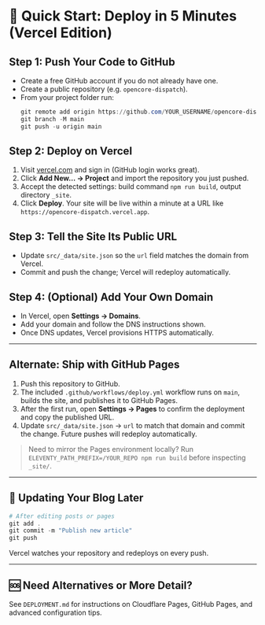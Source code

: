 # 🚀 Quick Start: Deploy in 5 Minutes (Vercel Edition)

## Step 1: Push Your Code to GitHub
- Create a free GitHub account if you do not already have one.
- Create a public repository (e.g. `opencore-dispatch`).
- From your project folder run:
  ```powershell
  git remote add origin https://github.com/YOUR_USERNAME/opencore-dispatch.git
  git branch -M main
  git push -u origin main
  ```

## Step 2: Deploy on Vercel
1. Visit [vercel.com](https://vercel.com/) and sign in (GitHub login works great).
2. Click **Add New… → Project** and import the repository you just pushed.
3. Accept the detected settings: build command `npm run build`, output directory `_site`.
4. Click **Deploy**. Your site will be live within a minute at a URL like `https://opencore-dispatch.vercel.app`.

## Step 3: Tell the Site Its Public URL
- Update `src/_data/site.json` so the `url` field matches the domain from Vercel.
- Commit and push the change; Vercel will redeploy automatically.

## Step 4: (Optional) Add Your Own Domain
- In Vercel, open **Settings → Domains**.
- Add your domain and follow the DNS instructions shown.
- Once DNS updates, Vercel provisions HTTPS automatically.

---

## Alternate: Ship with GitHub Pages
1. Push this repository to GitHub.
2. The included `.github/workflows/deploy.yml` workflow runs on `main`, builds
   the site, and publishes it to GitHub Pages.
3. After the first run, open **Settings → Pages** to confirm the deployment and
   copy the published URL.
4. Update `src/_data/site.json` → `url` to match that domain and commit the
   change. Future pushes will redeploy automatically.

> Need to mirror the Pages environment locally? Run
> `ELEVENTY_PATH_PREFIX=/YOUR_REPO npm run build` before inspecting `_site/`.

---

## 📝 Updating Your Blog Later
```powershell
# After editing posts or pages
git add .
git commit -m "Publish new article"
git push
```
Vercel watches your repository and redeploys on every push.

---

## 🆘 Need Alternatives or More Detail?
See `DEPLOYMENT.md` for instructions on Cloudflare Pages, GitHub Pages, and advanced configuration tips.

